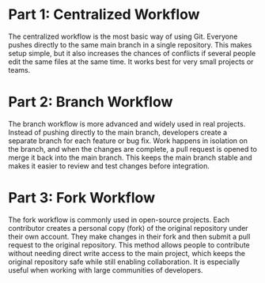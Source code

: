 # Part 1: Centralized Workflow

The centralized workflow is the most basic way of using Git. Everyone pushes directly to the same main branch in a single repository. This makes setup simple, but it also increases the chances of conflicts if several people edit the same files at the same time. It works best for very small projects or teams.


# Part 2: Branch Workflow

The branch workflow is more advanced and widely used in real projects. Instead of pushing directly to the main branch, developers create a separate branch for each feature or bug fix. Work happens in isolation on the branch, and when the changes are complete, a pull request is opened to merge it back into the main branch. This keeps the main branch stable and makes it easier to review and test changes before integration.


# Part 3: Fork Workflow

The fork workflow is commonly used in open-source projects. Each contributor creates a personal copy (fork) of the original repository under their own account. They make changes in their fork and then submit a pull request to the original repository. This method allows people to contribute without needing direct write access to the main project, which keeps the original repository safe while still enabling collaboration. It is especially useful when working with large communities of developers.
